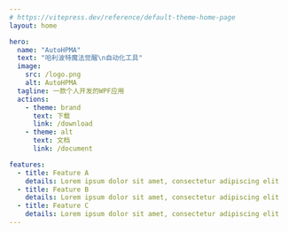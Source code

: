 ```yaml
---
# https://vitepress.dev/reference/default-theme-home-page
layout: home

hero:
  name: "AutoHPMA"
  text: "哈利波特魔法觉醒\n自动化工具"
  image:
    src: /logo.png
    alt: AutoHPMA
  tagline: 一款个人开发的WPF应用
  actions:
    - theme: brand
      text: 下载
      link: /download
    - theme: alt
      text: 文档
      link: /document

features:
  - title: Feature A
    details: Lorem ipsum dolor sit amet, consectetur adipiscing elit
  - title: Feature B
    details: Lorem ipsum dolor sit amet, consectetur adipiscing elit
  - title: Feature C
    details: Lorem ipsum dolor sit amet, consectetur adipiscing elit
---
```


